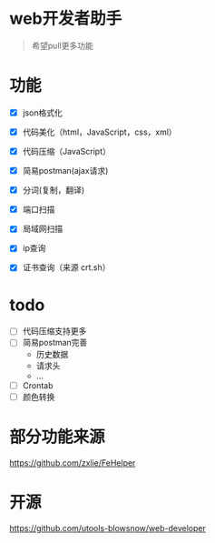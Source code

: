 # web开发者助手
> 希望pull更多功能

# 功能
- [x] json格式化
- [x] 代码美化（html，JavaScript，css，xml）
- [x] 代码压缩（JavaScript）
- [x] 简易postman(ajax请求)
- [x] 分词(复制，翻译)

- [x] 端口扫描
- [x] 局域网扫描
- [x] ip查询
- [x] 证书查询（来源 crt.sh）

# todo
- [ ] 代码压缩支持更多
- [ ] 简易postman完善
    - 历史数据
    - 请求头
    - ...
- [ ] Crontab
- [ ] 颜色转换

# 部分功能来源
https://github.com/zxlie/FeHelper

# 开源
https://github.com/utools-blowsnow/web-developer
